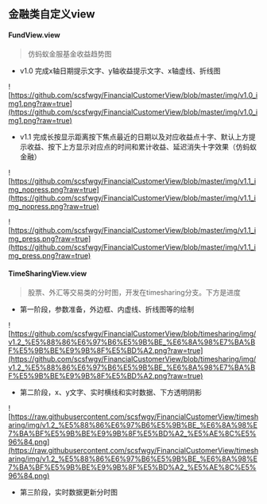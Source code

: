 ## 金融类自定义view

#### FundView.view

> 仿蚂蚁金服基金收益趋势图


* v1.0 完成x轴日期提示文字、y轴收益提示文字、x轴虚线、折线图

![https://github.com/scsfwgy/FinancialCustomerView/blob/master/img/v1.0_img1.png?raw=true](https://github.com/scsfwgy/FinancialCustomerView/blob/master/img/v1.0_img1.png?raw=true)

* v1.1 完成长按显示距离按下焦点最近的日期以及对应收益点十字、默认上方提示收益、按下上方显示对应点的时间和累计收益、延迟消失十字效果（仿蚂蚁金融）

![https://github.com/scsfwgy/FinancialCustomerView/blob/master/img/v1.1_img_nopress.png?raw=true](https://github.com/scsfwgy/FinancialCustomerView/blob/master/img/v1.1_img_nopress.png?raw=true)

![https://github.com/scsfwgy/FinancialCustomerView/blob/master/img/v1.1_img_press.png?raw=true](https://github.com/scsfwgy/FinancialCustomerView/blob/master/img/v1.1_img_press.png?raw=true)

#### TimeSharingView.view

> 股票、外汇等交易类的分时图，开发在timesharing分支。下方是进度

* 第一阶段，参数准备，外边框、内虚线、折线图等的绘制

![https://github.com/scsfwgy/FinancialCustomerView/blob/timesharing/img/v1.2_%E5%88%86%E6%97%B6%E5%9B%BE_%E6%8A%98%E7%BA%BF%E5%9B%BE%E9%9B%8F%E5%BD%A2.png?raw=true](https://github.com/scsfwgy/FinancialCustomerView/blob/timesharing/img/v1.2_%E5%88%86%E6%97%B6%E5%9B%BE_%E6%8A%98%E7%BA%BF%E5%9B%BE%E9%9B%8F%E5%BD%A2.png?raw=true)

* 第二阶段，x、y文字、实时横线和实时数据、下方透明阴影

![https://raw.githubusercontent.com/scsfwgy/FinancialCustomerView/timesharing/img/v1.2_%E5%88%86%E6%97%B6%E5%9B%BE_%E6%8A%98%E7%BA%BF%E5%9B%BE%E9%9B%8F%E5%BD%A2_%E5%AE%8C%E5%96%84.png](https://raw.githubusercontent.com/scsfwgy/FinancialCustomerView/timesharing/img/v1.2_%E5%88%86%E6%97%B6%E5%9B%BE_%E6%8A%98%E7%BA%BF%E5%9B%BE%E9%9B%8F%E5%BD%A2_%E5%AE%8C%E5%96%84.png)

* 第三阶段，实时数据更新分时图
